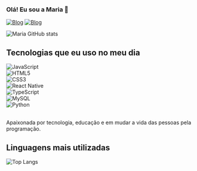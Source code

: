 ### Olá! Eu sou a Maria 👾

[![Blog](https://img.shields.io/badge/LinkedIn-0077B5?style=for-the-badge&logo=linkedin&logoColor=white)](https://www.linkedin.com/in/maria-eduarda-teodoro-fernandes-b2250426a/)
[![Blog](https://img.shields.io/badge/Gmail-D14836?style=for-the-badge&logo=gmail&logoColor=white)](https://mail.google.com/mail/u/0/#inbox)

![Maria GitHub stats](https://github-readme-stats.vercel.app/api?username=maria18-ai&show_icons=true&theme=tokyonight)

## Tecnologias que eu uso no meu dia

<div style="display: inline-block">
    <img aling="center" src="https://img.shields.io/badge/JavaScript-323330?style=for-the-badge&logo=javascript&logoColor=F7DF1E" alt="JavaScript">
</div> 
<div>
    <img src="	https://img.shields.io/badge/HTML5-E34F26?style=for-the-badge&logo=html5&logoColor=white" alt="HTML5">
</div>
<div>
    <img src="	https://img.shields.io/badge/CSS3-1572B6?style=for-the-badge&logo=css3&logoColor=white" alt="CSS3">
</div>
<div>
    <img src="https://img.shields.io/badge/React_Native-20232A?style=for-the-badge&logo=react&logoColor=61DAFB" alt="React Native">
</div>
<div>
    <img src="https://img.shields.io/badge/TypeScript-007ACC?style=for-the-badge&logo=typescript&logoColor=white" alt="TypeScript">
</div>
<div>
    <img src="https://img.shields.io/badge/MySQL-00000F?style=for-the-badge&logo=mysql&logoColor=white" alt="MySQL">
</div>
<div>
    <img src="	https://img.shields.io/badge/Python-14354C?style=for-the-badge&logo=python&logoColor=white" alt="Python">
</div>
<br>

Apaixonada por tecnologia, educação e em mudar a vida das pessoas pela programação.

## Linguagens mais utilizadas

![Top Langs](https://github-readme-stats.vercel.app/api/top-langs/?username=maria18-ai&hide_progress=true)

